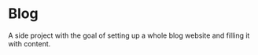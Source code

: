 # Blog
A side project with the goal of setting up a whole blog website and filling it with content. 

